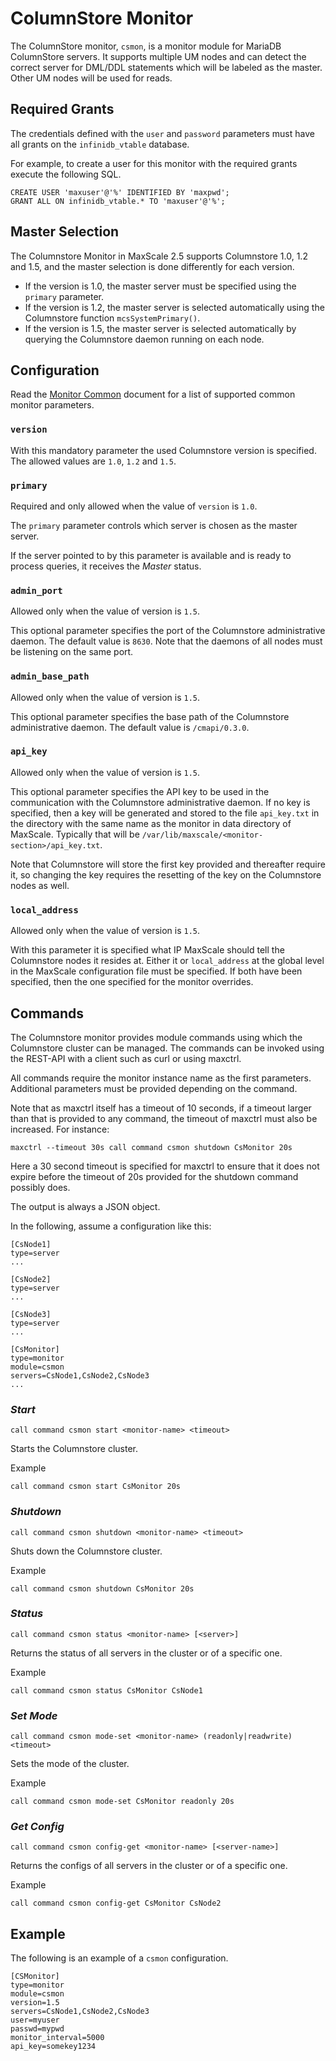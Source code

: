 # ColumnStore Monitor

The ColumnStore monitor, `csmon`, is a monitor module for MariaDB ColumnStore
servers. It supports multiple UM nodes and can detect the correct server for
DML/DDL statements which will be labeled as the master. Other UM nodes will be
used for reads.

## Required Grants

The credentials defined with the `user` and `password` parameters must have all
grants on the `infinidb_vtable` database.

For example, to create a user for this monitor with the required grants execute
the following SQL.

```
CREATE USER 'maxuser'@'%' IDENTIFIED BY 'maxpwd';
GRANT ALL ON infinidb_vtable.* TO 'maxuser'@'%';
```

## Master Selection

The Columnstore Monitor in MaxScale 2.5 supports Columnstore 1.0, 1.2 and 1.5,
and the master selection is done differently for each version.

* If the version is 1.0, the master server must be specified using the `primary`
parameter.
* If the version is 1.2, the master server is selected automatically using
the Columnstore function `mcsSystemPrimary()`.
* If the version is 1.5, the master server is selected automatically by
querying the Columnstore daemon running on each node.

## Configuration

Read the [Monitor Common](Monitor-Common.md) document for a list of supported
common monitor parameters.

### `version`

With this mandatory parameter the used Columnstore version is specified.
The allowed values are `1.0`, `1.2` and `1.5`.

### `primary`

Required and only allowed when the value of `version` is `1.0`.

The `primary` parameter controls which server is chosen as the master
server.

If the server pointed to by this parameter is available and is ready to process
queries, it receives the _Master_ status.

### `admin_port`

Allowed only when the value of version is `1.5`.

This optional parameter specifies the port of the Columnstore administrative
daemon. The default value is `8630`. Note that the daemons of all nodes must
be listening on the same port.

### `admin_base_path`

Allowed only when the value of version is `1.5`.

This optional parameter specifies the base path of the Columnstore
administrative daemon. The default value is `/cmapi/0.3.0`.

### `api_key`

Allowed only when the value of version is `1.5`.

This optional parameter specifies the API key to be used in the
communication with the Columnstore administrative daemon. If no
key is specified, then a key will be generated and stored to the
file `api_key.txt` in the directory with the same name as the
monitor in data directory of MaxScale. Typically that will
be `/var/lib/maxscale/<monitor-section>/api_key.txt`.

Note that Columnstore will store the first key provided and
thereafter require it, so changing the key requires the
resetting of the key on the Columnstore nodes as well.

### `local_address`

Allowed only when the value of version is `1.5`.

With this parameter it is specified what IP MaxScale should
tell the Columnstore nodes it resides at. Either it or
`local_address` at the global level in the MaxScale
configuration file must be specified. If both have been
specified, then the one specified for the monitor overrides.

## Commands

The Columnstore monitor provides module commands using which the Columnstore
cluster can be managed. The commands can be invoked using the REST-API with
a client such as curl or using maxctrl.

All commands require the monitor instance name as the first parameters.
Additional parameters must be provided depending on the command.

Note that as maxctrl itself has a timeout of 10 seconds, if a
timeout larger than that is provided to any command, the timeout of
maxctrl must also be increased. For instance:
```
maxctrl --timeout 30s call command csmon shutdown CsMonitor 20s
```
Here a 30 second timeout is specified for maxctrl to ensure
that it does not expire before the timeout of 20s provided for
the shutdown command possibly does.

The output is always a JSON object.

In the following, assume a configuration like this:
```
[CsNode1]
type=server
...

[CsNode2]
type=server
...

[CsNode3]
type=server
...

[CsMonitor]
type=monitor
module=csmon
servers=CsNode1,CsNode2,CsNode3
...

```

### _Start_
```
call command csmon start <monitor-name> <timeout>
```
Starts the Columnstore cluster.

Example
```
call command csmon start CsMonitor 20s
```

### _Shutdown_
```
call command csmon shutdown <monitor-name> <timeout>
```
Shuts down the Columnstore cluster.

Example
```
call command csmon shutdown CsMonitor 20s
```

### _Status_
```
call command csmon status <monitor-name> [<server>]
```
Returns the status of all servers in the cluster or of
a specific one.

Example
```
call command csmon status CsMonitor CsNode1
```

### _Set Mode_
```
call command csmon mode-set <monitor-name> (readonly|readwrite) <timeout>
```
Sets the mode of the cluster.

Example
```
call command csmon mode-set CsMonitor readonly 20s
```

### _Get Config_
```
call command csmon config-get <monitor-name> [<server-name>]
```
Returns the configs of all servers in the cluster or of a specific one.

Example
```
call command csmon config-get CsMonitor CsNode2
```

## Example

The following is an example of a `csmon` configuration.

```
[CSMonitor]
type=monitor
module=csmon
version=1.5
servers=CsNode1,CsNode2,CsNode3
user=myuser
passwd=mypwd
monitor_interval=5000
api_key=somekey1234
```

